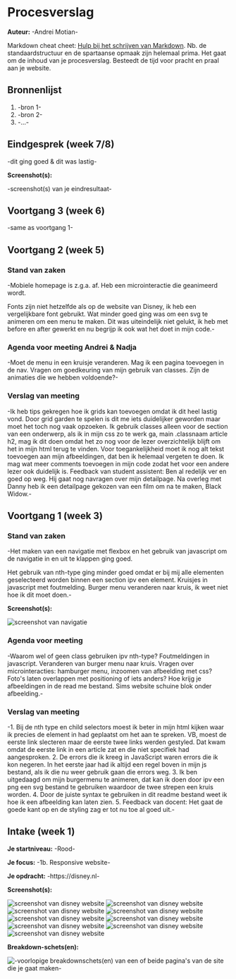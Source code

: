# Procesverslag
**Auteur:** -Andrei Motian-

Markdown cheat cheet: [Hulp bij het schrijven van Markdown](https://github.com/adam-p/markdown-here/wiki/Markdown-Cheatsheet). Nb. de standaardstructuur en de spartaanse opmaak zijn helemaal prima. Het gaat om de inhoud van je procesverslag. Besteedt de tijd voor pracht en praal aan je website.



## Bronnenlijst
1. -bron 1-
2. -bron 2-
3. -...-



## Eindgesprek (week 7/8)

-dit ging goed & dit was lastig-

**Screenshot(s):**

-screenshot(s) van je eindresultaat-



## Voortgang 3 (week 6)

-same as voortgang 1-



## Voortgang 2 (week 5)

### Stand van zaken


-Mobiele homepage is z.g.a. af. Heb een microinteractie die geanimeerd wordt. 

Fonts zijn niet hetzelfde als op de website van Disney, ik heb een vergelijkbare font gebruikt. Wat minder goed ging was om een svg te animeren om een menu te maken. Dit was uiteindelijk niet gelukt, ik heb met before en after gewerkt en nu begrijp ik ook wat het doet in mijn code.-

### Agenda voor meeting Andrei & Nadja

-Moet de menu in een kruisje veranderen. Mag ik een pagina toevoegen in de nav. Vragen om goedkeuring van mijn gebruik van classes. Zijn de animaties die we hebben voldoende?-

### Verslag van meeting

-Ik heb tips gekregen hoe ik grids kan toevoegen omdat ik dit heel lastig vond. Door grid garden te spelen is dit me iets duidelijker geworden maar moet het toch nog vaak opzoeken. Ik gebruik classes alleen voor de section van een onderwerp, als ik in mijn css zo te werk ga, main .classnaam article h2, mag ik dit doen omdat het zo nog voor de lezer overzichtelijk blijft om het in mijn html terug te vinden. Voor toegankelijkheid moet ik nog alt tekst toevoegen aan mijn afbeeldingen, dat ben ik helemaal vergeten te doen. Ik mag wat meer comments toevoegen in mijn code zodat het voor een andere lezer ook duidelijk is. Feedback van student assistent: Ben al redelijk ver en goed op weg. Hij gaat nog navragen over mijn detailpage. Na overleg met Danny heb ik een detailpage gekozen van een film om na te maken, Black Widow.-

## Voortgang 1 (week 3)

### Stand van zaken

-Het maken van een navigatie met flexbox en het gebruik van javascript om de navigatie in en uit te klappen ging goed.

Het gebruik van nth-type ging minder goed omdat er bij mij alle elementen geselecteerd worden binnen een section ipv een element. Kruisjes in javascript met foutmelding. Burger menu veranderen naar kruis, ik weet niet hoe ik dit moet doen.-

**Screenshot(s):**

![screenshot van navigatie](images/navigatie.png)

### Agenda voor meeting

-Waarom wel of geen class gebruiken ipv nth-type? Foutmeldingen in javascript. Veranderen van burger menu naar kruis. Vragen over microinteracties: hamburger menu, inzoomen van afbeelding met css? Foto's laten overlappen met positioning of iets anders? Hoe krijg je afbeeldingen in de read me bestand. Sims website schuine blok onder afbeelding.-

### Verslag van meeting

-1. Bij de nth type en child selectors moest ik beter in mijn html kijken waar ik precies de element in had geplaatst om het aan te spreken. VB, moest de eerste link slecteren maar de eerste twee links werden gestyled. Dat kwam omdat de eerste link in een article zat en die niet specifiek had aangesproken. 2. De errors die ik kreeg in JavaScript waren errors die ik kon negeren. In het eerste jaar had ik altijd een regel boven in mijn js bestand, als ik die nu weer gebruik gaan die errors weg. 3. Ik ben uitgedaagd om mijn burgermenu te animeren, dat kan ik doen door ipv een png een svg bestand te gebruiken waardoor de twee strepen een kruis worden. 4. Door de juiste syntax te gebruiken in dit readme bestand weet ik hoe ik een afbeelding kan laten zien. 5. Feedback van docent: Het gaat de goede kant op en de styling zag er tot nu toe al goed uit.-



## Intake (week 1)

**Je startniveau:** -Rood-

**Je focus:** -1b. Responsive website-

**Je opdracht:** -https://disney.nl-

**Screenshot(s):**

![screenshot van disney website](images/disneyeen.png) 
![screenshot van disney website](images/disneytwee.png) 
![screenshot van disney website](images/disneydrie.png) 
![screenshot van disney website](images/disneyvier.png) 
![screenshot van disney website](images/IMG_2770.PNG) 
![screenshot van disney website](images/IMG_2771.PNG) 
![screenshot van disney website](images/IMG_2772.PNG) 
![screenshot van disney website](images/IMG_2773.PNG) 
![screenshot van disney website](images/IMG_2774.PNG)

**Breakdown-schets(en):**

![-voorlopige breakdownschets(en) van een of beide pagina's van de site die je gaat maken-](images/dummy-image.svg)
